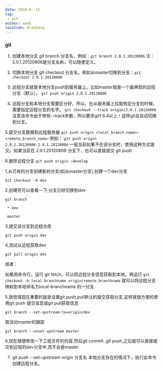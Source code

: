 ```yaml
---
date: 2016-6- 15
tag: 
 - git
author: xweb
location: Alanbang
---
```


### git 
1. 创建本地分支
git branch 分支名，例如：`git branch 2.0.1.20120806`
注：2.0.1.20120806是分支名称，可以随便定义。
 
2. 切换本地分支
git checkout 分支名，例如从master切换到分支：`git checkout 2.0.1.20120806`
 
3. 远程分支就是本地分支push到服务器上。比如master就是一个最典型的远程分支（默认）。
`git push origin 2.0.1.20120806`
 
4. 远程分支和本地分支需要区分好，所以，在从服务器上拉取特定分支的时候，需要指定远程分支的名字。
`git checkout --track origin/2.0.1.20120806`
注意该命令由于带有--track参数，所以要求git1.6.4以上！这样git会自动切换到分支。
 
5.提交分支数据到远程服务器
`git push origin <local_branch_name>:<remote_branch_name>`
例如：
`git push origin 2.0.1.20120806:2.0.1.20120806`
一般当前如果不在该分支时，使用这种方式提交。如果当前在 2.0.1.20120806 分支下，也可以直接提交
git push
 
6.删除远程分支
`git push origin :develop`
 

1,从已有的分支创建新的分支(如从master分支),创建一个dev分支

`Git checkout -b dev`

2,创建完可以查看一下,分支已经切换到dev

`git branch`

   ` * dev`

   ` master`

3,提交该分支到远程仓库

`git push origin dev`

4,测试从远程获取dev

`git pull origin dev`

或者：

如果用命令行，运行 git fetch，可以将远程分支信息获取到本地，再运行 `git checkout -b local-branchname origin/remote_branchname`  就可以将远程分支映射到本地命名为local-branchname  的一分支

5,我觉得现在重要的就是设置git push,pull默认的提交获取分支,这样就很方便的使用git push 提交信息或git pull获取信息

`git branch --set-upstream-to=origin/dev`

取消对master的跟踪

`git branch --unset-upstream master`

6,现在随便修改一下工程文件的内容,然后git commit ,git push,之后就可以直接提交到远程的dev分支中,而不会是master



7.  git push --set-upstream origin 分支名   本地分支存在的情况下，执行此命令创建远程分支。